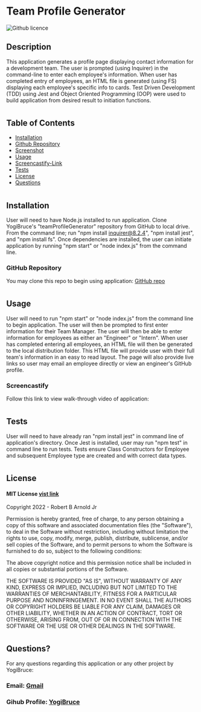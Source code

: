 # Team Profile Generator
![Github licence](https://img.shields.io/badge/License-MIT-blue.svg)

## Description
This application generates a profile page displaying contact information for a development team. The user is prompted (using Inquirer) in the command-line to enter each employee's information. When user has completed entry of employees, an HTML file is generated (using FS) displaying each employee's specific info to cards. Test Driven Development (TDD) using Jest and Object Oriented Programming (OOP) were used to build application from desired result to initiation functions. 

#
## Table of Contents
- [Installation](#installation)
- [Github Repository](#github-repo)
- [Screenshot](#screenshot)
- [Usage](#usage)
- [Screencastify-Link](#screencastify)
- [Tests](#tests)
- [License](#license)
- [Questions](#questions)

#
## Installation
<a id="installation"></a>
User will need to have Node.js installed to run application. Clone YogiBruce's "teamProfileGenerator" repository from GitHub to local drive. From the command line; run "npm install inquirer@8.2.4", "npm install jest", and "npm install fs". Once dependencies are installed, the user can initiate application by running "npm start" or "node index.js" from the command line.

### GitHub Repository
<a id="github-repo"></a>
You may clone this repo to begin using application: [GitHub repo](https://github.com/YogiBruce/teamProfileGenerator)

<a id="Screenshot"></a>

#
## Usage
<a id="usage"></a>
User will need to run "npm start" or "node index.js" from the command line to begin application. The user will then be prompted to first enter information for their Team Manager. The user will then be able to enter information for employees as either an "Engineer" or "Intern". When user has completed entering all employees, an HTML file will then be generated to the local distribution folder. This HTML file will provide user with their full team's information in an easy to read layout. The page will also provide live links so user may email an employee directly or view an engineer's GitHub profile.

### Screencastify
<a id="screencastify"></a>
Follow this link to view walk-through video of application: 

#
## Tests
<a id="tests"></a>
User will need to have already ran "npm install jest" in command line of application's directory. Once Jest is installed, user may run "npm test" in command line to run tests. Tests ensure Class Constructors for Employee and subsequent Employee type are created and with correct data types.





#
## License
<a id="license"></a>

#### MIT License [vist link](https://choosealicense.com/licenses/mit/)
Copyright 2022 - Robert B Arnold Jr

Permission is hereby granted, free of charge, to any person obtaining a copy of this software and associated documentation files (the "Software"), to deal in the Software without restriction, including without limitation the rights to use, copy, modify, merge, publish, distribute, sublicense, and/or sell copies of the Software, and to permit persons to whom the Software is furnished to do so, subject to the following conditions:

The above copyright notice and this permission notice shall be included in all copies or substantial portions of the Software.

THE SOFTWARE IS PROVIDED "AS IS", WITHOUT WARRANTY OF ANY KIND, EXPRESS OR IMPLIED, INCLUDING BUT NOT LIMITED TO THE WARRANTIES OF MERCHANTABILITY, FITNESS FOR A PARTICULAR PURPOSE AND NONINFRINGEMENT. IN NO EVENT SHALL THE AUTHORS OR COPYRIGHT HOLDERS BE LIABLE FOR ANY CLAIM, DAMAGES OR OTHER LIABILITY, WHETHER IN AN ACTION OF CONTRACT, TORT OR OTHERWISE, ARISING FROM, OUT OF OR IN CONNECTION WITH THE SOFTWARE OR THE USE OR OTHER DEALINGS IN THE SOFTWARE.


#
## Questions?
<a id="questions"></a>
For any questions regarding this application or any other project by YogiBruce:

### Email: [Gmail](da.bruce.jr@gmail.com)

### Gihub Profile: [YogiBruce](https://github.com/YogiBruce) 